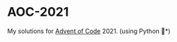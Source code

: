 # AOC-2021
My solutions for [Advent of Code](https://adventofcode.com/2021/) 2021. (using Python 🐍*)
